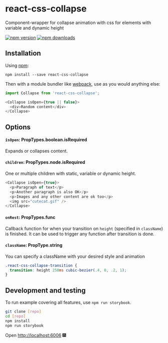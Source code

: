 # react-css-collapse
Component-wrapper for collapse animation with css for elements with variable and dynamic height

[![npm version](https://img.shields.io/npm/v/react-css-collapse.svg?style=flat-square)](https://www.npmjs.com/package/react-css-collapse)
[![npm downloads](https://img.shields.io/npm/dm/react-css-collapse.svg?style=flat-square)](https://www.npmjs.com/package/react-css-collapse)

## Installation

Using [npm](https://www.npmjs.com/):

`npm install --save react-css-collapse`

Then with a module bundler like [webpack](https://webpack.github.io/), use as you would anything else:

```js
import Collapse from 'react-css-collapse';

<Collapse isOpen={true || false}>
  <div>Random content</div>
</Collapse>
```

## Options

#### `isOpen`: PropTypes.boolean.isRequired

Expands or collapses content.

#### `children`: PropTypes.node.isRequired

One or multiple children with static, variable or dynamic height.

```js
<Collapse isOpen={true}>
  <p>Paragraph of text</p>
  <p>Another paragraph is also OK</p>
  <p>Images and any other content are ok too</p>
  <img src="cutecat.gif" />
</Collapse>
```

#### `onRest`: PropTypes.func
Callback function for when your transition on `height` (specified in `className`) is finished. It can be used to trigger any function after transition is done.

#### `className`: PropType.string

You can specify a className with your desired style and animation

```scss
.react-css-collapse-transition {
  transition: height 250ms cubic-bezier(.4, 0, .2, 1);
}
```

## Development and testing
To run example covering all features, use `npm run storybook`.

```bash
git clone [repo]
cd [repo]
npm install
npm run storybook
```
Open [http://localhost:6006](http://localhost:6006) 🎆
